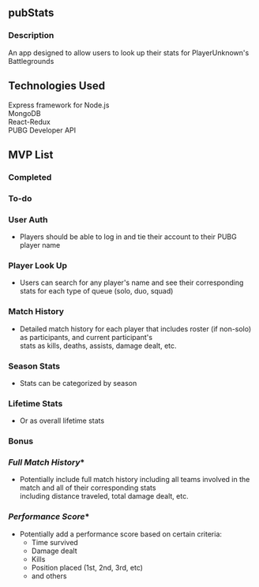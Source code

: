 ## pubStats

### Description
An app designed to allow users to look up their stats for PlayerUnknown's Battlegrounds

## Technologies Used
Express framework for Node.js  
MongoDB  
React-Redux  
PUBG Developer API

## MVP List

### Completed

### To-do
### User Auth
* Players should be able to log in and tie their account to their PUBG player name

### Player Look Up
* Users can search for any player's name and see their corresponding stats for each type of queue (solo, duo, squad)

### Match History
* Detailed match history for each player that includes roster (if non-solo) as participants, and current participant's   
  stats as kills, deaths, assists, damage dealt, etc.
  
### Season Stats
* Stats can be categorized by season

### Lifetime Stats
* Or as overall lifetime stats


### Bonus
### *Full Match History**
* Potentially include full match history including all teams involved in the match and all of their corresponding stats   
  including distance traveled, total damage dealt, etc.
  
### *Performance Score**
* Potentially add a performance score based on certain criteria:  
  * Time survived
  * Damage dealt
  * Kills
  * Position placed (1st, 2nd, 3rd, etc)
  * and others